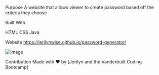 Purpose
A website that allows viewer to create password based off the criteria they choose

Built With

HTML
CSS
Java


Website
    https://jerilynwise.github.io/password-generator/

![image](https://user-images.githubusercontent.com/102970872/168392041-4b58e8c6-a61c-4356-90ca-5c6c81765625.png)



Contribution
Made with ❤️ by [Jerilyn and the Vanderbuilt Coding Bootcamp]

